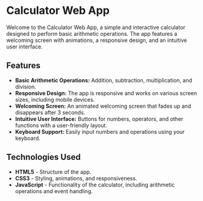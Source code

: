 # Calculator Web App

Welcome to the Calculator Web App, a simple and interactive calculator designed to perform basic arithmetic operations. The app features a welcoming screen with animations, a responsive design, and an intuitive user interface.

## Features

- **Basic Arithmetic Operations:** Addition, subtraction, multiplication, and division.
- **Responsive Design:** The app is responsive and works on various screen sizes, including mobile devices.
- **Welcoming Screen:** An animated welcoming screen that fades up and disappears after 3 seconds.
- **Intuitive User Interface:** Buttons for numbers, operators, and other functions with a user-friendly layout.
- **Keyboard Support:** Easily input numbers and operations using your keyboard.

## Technologies Used

- **HTML5** - Structure of the app.
- **CSS3** - Styling, animations, and responsiveness.
- **JavaScript** - Functionality of the calculator, including arithmetic operations and event handling.

